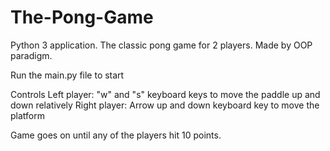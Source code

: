 # The-Pong-Game
Python 3 application. The classic pong game for 2 players. Made by OOP paradigm.

Run the main.py file to start

Controls
Left player: "w" and "s" keyboard keys to move the paddle up and down relatively
Right player: Arrow up and down keyboard key to move the platform

Game goes on until any of the players hit 10 points.
